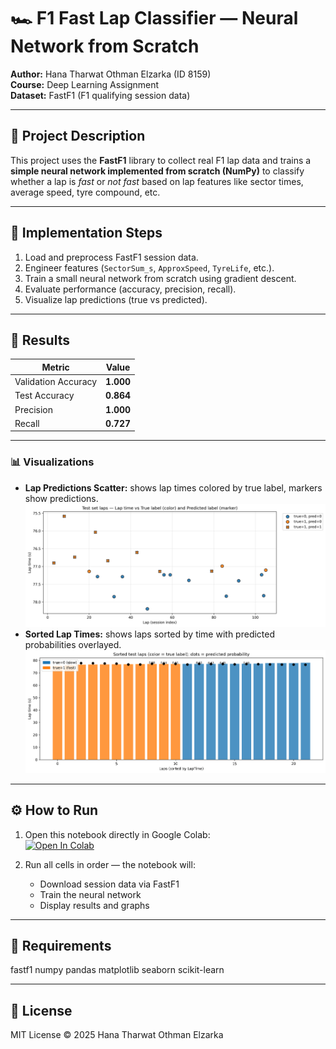 # 🏎️ F1 Fast Lap Classifier — Neural Network from Scratch

**Author:** Hana Tharwat Othman Elzarka (ID 8159)  
**Course:** Deep Learning Assignment  
**Dataset:** FastF1 (F1 qualifying session data)

---

## 📘 Project Description
This project uses the **FastF1** library to collect real F1 lap data and trains a **simple neural network implemented from scratch (NumPy)** to classify whether a lap is *fast* or *not fast* based on lap features like sector times, average speed, tyre compound, etc.

---

## 🧠 Implementation Steps
1. Load and preprocess FastF1 session data.  
2. Engineer features (`SectorSum_s`, `ApproxSpeed`, `TyreLife`, etc.).  
3. Train a small neural network from scratch using gradient descent.  
4. Evaluate performance (accuracy, precision, recall).  
5. Visualize lap predictions (true vs predicted).

---

## 🧾 Results
| Metric | Value |
|---------|--------|
| Validation Accuracy | **1.000** |
| Test Accuracy | **0.864** |
| Precision | **1.000** |
| Recall | **0.727** |

---

### 📊 Visualizations
- **Lap Predictions Scatter:** shows lap times colored by true label, markers show predictions.  
  ![Lap Predictions Scatter](lap_predictions_scatter.png)
- **Sorted Lap Times:** shows laps sorted by time with predicted probabilities overlayed.  
  ![Sorted Lap Predictions](lap_predictions_sorted.png) 

---

## ⚙️ How to Run
1. Open this notebook directly in Google Colab:  
   [![Open In Colab](https://colab.research.google.com/assets/colab-badge.svg)](https://colab.research.google.com/github/hanaelzarka16/f1-fastlap-nn/blob/main/f1_fastlap_nn.ipynb)

2. Run all cells in order — the notebook will:
   - Download session data via FastF1  
   - Train the neural network  
   - Display results and graphs  

---

## 🧩 Requirements
fastf1
numpy
pandas
matplotlib
seaborn
scikit-learn


---

## 🪪 License
MIT License © 2025 Hana Tharwat Othman Elzarka

